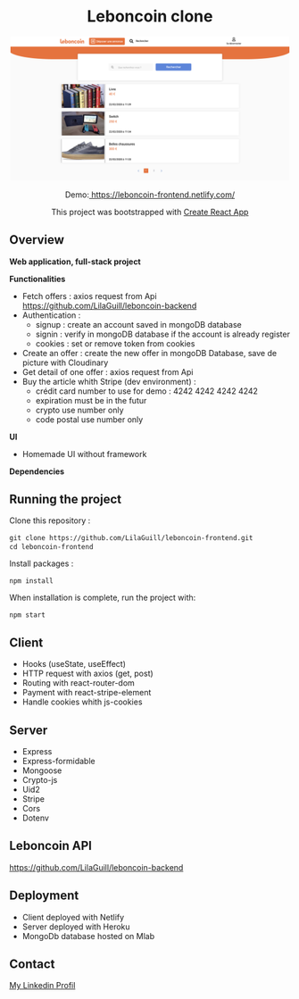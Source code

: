 <h1 align="center">Leboncoin clone</h1>

<p align="center">
  <img width="500" src="https://github.com/LilaGuill/leboncoin-frontend/blob/master/public/screen.png" alt="capture-1">
</p>

<p align="center">
  Demo:<a href="https://leboncoin-frontend.netlify.com/" target="_blank"> https://leboncoin-frontend.netlify.com/</a>
</p>
<p align="center">
 This project was bootstrapped with <a href=https://github.com/facebook/create-react-app. target="_blank">Create React App</a>
</p>

## Overview

**Web application, full-stack project**

**Functionalities**

- Fetch offers : axios request from Api https://github.com/LilaGuill/leboncoin-backend
- Authentication :
  - signup : create an account saved in mongoDB database
  - signin : verify in mongoDB database if the account is already register
  - cookies : set or remove token from cookies
- Create an offer : create the new offer in mongoDB Database, save de picture with Cloudinary
- Get detail of one offer : axios request from Api
- Buy the article whith Stripe (dev environment) :
  - crédit card number to use for demo : 4242 4242 4242 4242
  - expiration must be in the futur
  - crypto use number only
  - code postal use number only

**UI**

- Homemade UI without framework

**Dependencies**

## Running the project

Clone this repository :

```
git clone https://github.com/LilaGuill/leboncoin-frontend.git
cd leboncoin-frontend
```

Install packages :

```
npm install
```

When installation is complete, run the project with:

```
npm start
```

## Client

- Hooks (useState, useEffect)
- HTTP request with axios (get, post)
- Routing with react-router-dom
- Payment with react-stripe-element
- Handle cookies whith js-cookies

## Server

- Express
- Express-formidable
- Mongoose
- Crypto-js
- Uid2
- Stripe
- Cors
- Dotenv

## Leboncoin API

<a href="https://github.com/LilaGuill/leboncoin-backend">https://github.com/LilaGuill/leboncoin-backend</a>

## Deployment

- Client deployed with Netlify
- Server deployed with Heroku
- MongoDb database hosted on Mlab

## Contact

<a href="https://www.linkedin.com/in/lila-guillermic-66542476/" target="_blank">My Linkedin Profil</a>
